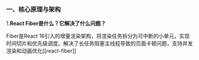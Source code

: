 ### 一、核心原理与架构

1.**React Fiber是什么？它解决了什么问题？​**

 Fiber是React 16引入的增量渲染架构，将渲染任务拆分为可中断的小单元，实现时间切片和优先级调度。解决了长任务阻塞主线程导致的页面卡顿问题，支持并发渲染和动画优化[[react-fiber]]
